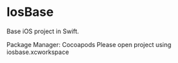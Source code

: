 # IosBase

Base iOS project in Swift.

Package Manager: Cocoapods
Please open project using iosbase.xcworkspace
